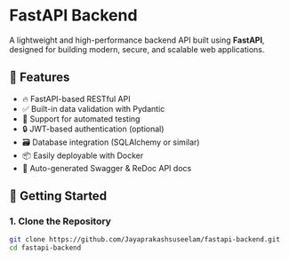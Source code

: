 # FastAPI Backend

A lightweight and high-performance backend API built using **FastAPI**, designed for building modern, secure, and scalable web applications.

## 🚀 Features

- 🔥 FastAPI-based RESTful API
- ✅ Built-in data validation with Pydantic
- 🧪 Support for automated testing
- 🔒 JWT-based authentication (optional)
- 🗃️ Database integration (SQLAlchemy or similar)
- 📦 Easily deployable with Docker
- 📄 Auto-generated Swagger & ReDoc API docs

## 🏁 Getting Started

### 1. Clone the Repository

```bash
git clone https://github.com/Jayaprakashsuseelam/fastapi-backend.git
cd fastapi-backend
